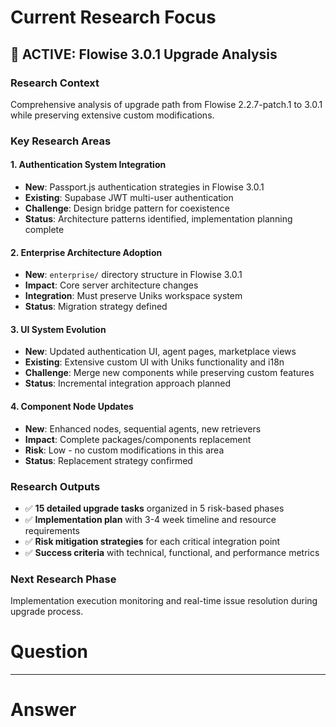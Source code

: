 # Current Research Focus

## 🚨 ACTIVE: Flowise 3.0.1 Upgrade Analysis

### **Research Context**

Comprehensive analysis of upgrade path from Flowise 2.2.7-patch.1 to 3.0.1 while preserving extensive custom modifications.

### **Key Research Areas**

#### 1. Authentication System Integration

-   **New**: Passport.js authentication strategies in Flowise 3.0.1
-   **Existing**: Supabase JWT multi-user authentication
-   **Challenge**: Design bridge pattern for coexistence
-   **Status**: Architecture patterns identified, implementation planning complete

#### 2. Enterprise Architecture Adoption

-   **New**: `enterprise/` directory structure in Flowise 3.0.1
-   **Impact**: Core server architecture changes
-   **Integration**: Must preserve Uniks workspace system
-   **Status**: Migration strategy defined

#### 3. UI System Evolution

-   **New**: Updated authentication UI, agent pages, marketplace views
-   **Existing**: Extensive custom UI with Uniks functionality and i18n
-   **Challenge**: Merge new components while preserving custom features
-   **Status**: Incremental integration approach planned

#### 4. Component Node Updates

-   **New**: Enhanced nodes, sequential agents, new retrievers
-   **Impact**: Complete packages/components replacement
-   **Risk**: Low - no custom modifications in this area
-   **Status**: Replacement strategy confirmed

### **Research Outputs**

-   ✅ **15 detailed upgrade tasks** organized in 5 risk-based phases
-   ✅ **Implementation plan** with 3-4 week timeline and resource requirements
-   ✅ **Risk mitigation strategies** for each critical integration point
-   ✅ **Success criteria** with technical, functional, and performance metrics

### **Next Research Phase**

Implementation execution monitoring and real-time issue resolution during upgrade process.

# Question

---

# Answer
